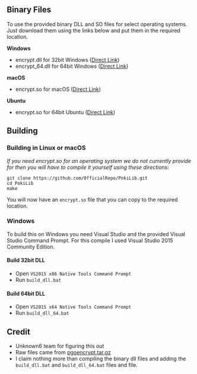 ## Binary Files

To use the provided binary DLL and SO files for select operating systems. Just download them using the links below and put them in the required location.

**Windows**

* encrypt.dll for 32bit Windows ([Direct Link](https://github.com/OfficialRepo/PokiLib/raw/master/Windows/encrypt.dll "encrypt.dll"))
* encrypt_64.dll for 64bit Windows ([Direct Link](https://github.com/OfficialRepo/PokiLib/raw/master/Windows/encrypt_64.dll "encrypt_64.dll"))

**macOS**

* encrypt.so for macOS ([Direct Link](https://github.com/OfficialRepo/PokiLib/raw/master/macOS/encrypt.so "encrypt.so"))

**Ubuntu**

* encrypt.so for 64bit Ubuntu ([Direct Link](https://github.com/OfficialRepo/PokiLib/raw/master/Ubuntu/encrypt.so "encrypt.so"))

## Building

### Building in Linux or macOS

*If you need encrypt.so for an operating system we do not currently provide for then you will have to compile it yourself using these directions:*

```
git clone https://github.com/OfficialRepo/PokiLib.git
cd PokiLib
make
```

You will now have an `encrypt.so` file that you can copy to the required location.

### Windows

To build this on Windows you need Visual Studio and the provided Visual Studio Command Prompt. For this compile I used Visual Studio 2015 Community Edition.

#### Build 32bit DLL

* Open `VS2015 x86 Native Tools Command Prompt`
* Run `build_dll.bat`

#### Build 64bit DLL

* Open `VS2015 x64 Native Tools Command Prompt`
* Run `build_dll_64.bat`

## Credit

* Unknown6 team for figuring this out
* Raw files came from [pgoencrypt.tar.gz](http://pgoapi.com/pgoencrypt.tar.gz "pgoencrypt.tar.gz")
* I claim nothing more than compiling the binary dll files and adding the `build_dll.bat` and `build_dll_64.bat` files and file.
